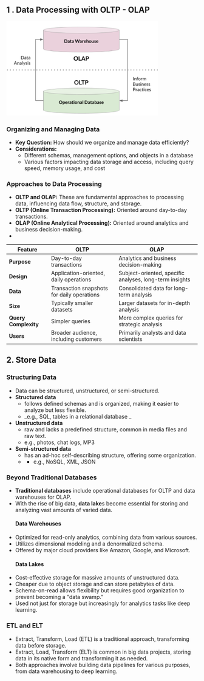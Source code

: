 ## 1 . Data Processing with OLTP - OLAP
![OTLP-OLAP](./OLTP-OLAP-work-together.png)
### Organizing and Managing Data
- **Key Question:** How should we organize and manage data efficiently?
- **Considerations:**
  - Different schemas, management options, and objects in a database
  - Various factors impacting data storage and access, including query speed, memory usage, and cost
### Approaches to Data Processing
- **OLTP and OLAP:** These are fundamental approaches to processing data, influencing data flow, structure, and storage.
- **OLTP (Online Transaction Processing):** Oriented around day-to-day transactions.
- **OLAP (Online Analytical Processing):** Oriented around analytics and business decision-making.
- 
| Feature             | OLTP                                     | OLAP                                             |
|---------------------|------------------------------------------|--------------------------------------------------|
| **Purpose**         | Day-to-day transactions                   | Analytics and business decision-making          |
| **Design**          | Application-oriented, daily operations   | Subject-oriented, specific analyses, long-term insights |
| **Data**            | Transaction snapshots for daily operations | Consolidated data for long-term analysis        |
| **Size**            | Typically smaller datasets               | Larger datasets for in-depth analysis           |
| **Query Complexity**| Simpler queries                          | More complex queries for strategic analysis    |
| **Users**           | Broader audience, including customers   | Primarily analysts and data scientists          |

## 2. Store Data
### Structuring Data
- Data can be structured, unstructured, or semi-structured.
- **Structured data**
  - follows defined schemas and is organized, making it easier to analyze but less flexible.
  - _e.g., SQL, tables in a relational database _
- **Unstructured data**
  - raw and lacks a predefined structure, common in media files and raw text.
  - e.g., photos, chat logs, MP3
- **Semi-structured data**
  - has an ad-hoc self-describing structure, offering some organization.
  -   - e.g., NoSQL, XML, JSON
### Beyond Traditional Databases
- **Traditional databases** include operational databases for OLTP and data warehouses for OLAP.
- With the rise of big data, **data lake**s become essential for storing and analyzing vast amounts of varied data.
  #### Data Warehouses
- Optimized for read-only analytics, combining data from various sources.
- Utilizes dimensional modeling and a denormalized schema.
- Offered by major cloud providers like Amazon, Google, and Microsoft.
  #### Data Lakes
- Cost-effective storage for massive amounts of unstructured data.
- Cheaper due to object storage and can store petabytes of data.
- Schema-on-read allows flexibility but requires good organization to prevent becoming a "data swamp."
- Used not just for storage but increasingly for analytics tasks like deep learning.

### ETL and ELT
- Extract, Transform, Load (ETL) is a traditional approach, transforming data before storage.
- Extract, Load, Transform (ELT) is common in big data projects, storing data in its native form and transforming it as needed.
- Both approaches involve building data pipelines for various purposes, from data warehousing to deep learning.
